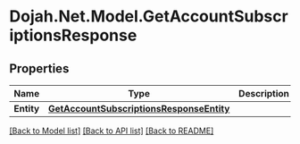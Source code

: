 # Dojah.Net.Model.GetAccountSubscriptionsResponse

## Properties

Name | Type | Description | Notes
------------ | ------------- | ------------- | -------------
**Entity** | [**GetAccountSubscriptionsResponseEntity**](GetAccountSubscriptionsResponseEntity.md) |  | [optional] 

[[Back to Model list]](../README.md#documentation-for-models) [[Back to API list]](../README.md#documentation-for-api-endpoints) [[Back to README]](../README.md)

